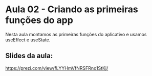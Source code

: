 # Aula 02 - Criando as primeiras funções do app

Nesta aula montamos as primeiras funções do aplicativo e usamos useEffect e useState.
## Slides da aula:

https://prezi.com/view/fLYYHmVfNRSFRno1StKj/

